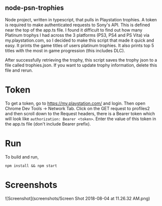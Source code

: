 ## node-psn-trophies
Node project, written in typescript, that pulls in Playstation trophies. A token is required to make authenticated requests to Sony's API. This is defined near the top of the app.ts file. I found it difficult to find out how many Platinum trophys I had across the 3 platforms (PS3, PS4 and PS Vita) via my.playstation.com, so I decided to make this script that made it quick and easy. It prints the game titles of users platinum trophies. It also prints top 5 titles with the most in game progression (this includes DLC). 

After successfully retrieving the trophy, this script saves the trophy json to a file called trophies.json. If you want to update trophy information, delete this file and rerun.

# Token
To get a token, go to https://my.playstation.com/ and login. Then open Chrome Dev Tools -> Network Tab. Click on the GET request to profiles2 and then scroll down to the Request headers, there is a Bearer token which will look like `authorization: Bearer <token>`. Enter the value of this token in the app.ts file (don't include Bearer prefix).

# Run
To build and run, 
```
npm install && npm start
```

# Screenshots
![Screenshot](screenshots/Screen Shot 2018-08-04 at 11.26.32 AM.png)
